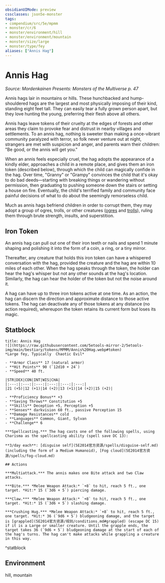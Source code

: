 ```yaml
---
obsidianUIMode: preview
cssclasses: json5e-monster
tags:
- compendium/src/5e/mpmm
- monster/cr/6
- monster/environment/hill
- monster/environment/mountain
- monster/size/large
- monster/type/fey
aliases: ["Annis Hag"]
---
```

# Annis Hag
*Source: Mordenkainen Presents: Monsters of the Multiverse p. 47*  

Annis hags lair in mountains or hills. These hunchbacked and hump-shouldered hags are the largest and most physically imposing of their kind, standing eight feet tall. They can easily tear a fully grown person apart, but they love hunting the young, preferring their flesh above all others.

Annis hags leave tokens of their cruelty at the edges of forests and other areas they claim to provoke fear and distrust in nearby villages and settlements. To an annis hag, nothing is sweeter than making a once-vibrant community paralyzed with terror, so folk never venture out at night, strangers are met with suspicion and anger, and parents warn their children: "Be good, or the annis will get you."

When an annis feels especially cruel, the hag adopts the appearance of a kindly elder, approaches a child in a remote place, and gives them an iron token (described below), through which the child can magically confide in the hag. Over time, "Granny" or "Grampy" convinces the child that it's okay to do bad deeds—starting with breaking things or wandering without permission, then graduating to pushing someone down the stairs or setting a house on fire. Eventually, the child's terrified family and community face painful decisions of what to do about the seemingly remorseless child.

Much as annis hags befriend children in order to corrupt them, they may adopt a group of ogres, trolls, or other creatures ([ogres](5E2014官方资源/bestiary/giant/ogre.md) and [trolls](5E2014官方资源/bestiary/giant/troll.md)), ruling them through brute strength, insults, and superstition.

## Iron Token

An annis hag can pull out one of their iron teeth or nails and spend 1 minute shaping and polishing it into the form of a coin, a ring, or a tiny mirror.

Thereafter, any creature that holds this iron token can have a whispered conversation with the hag, provided the creature and the hag are within 10 miles of each other. When the hag speaks through the token, the holder can hear the hag's whisper but not any other sounds at the hag's location. Similarly, the hag can hear the holder of the token but not the noise around it.

A hag can have up to three iron tokens active at one time. As an action, the hag can discern the direction and approximate distance to those active tokens. The hag can deactivate any of those tokens at any distance (no action required), whereupon the token retains its current form but loses its magic.

## Statblock

```ad-statblock
title: Annis Hag
![](https://raw.githubusercontent.com/5etools-mirror-2/5etools-img/main/bestiary/tokens/MPMM/Annis%20Hag.webp#token)
*Large fey, Typically  Chaotic Evil*

- **Armor Class** 17 (natural armor)
- **Hit Points** 90 (`12d10 + 24`)
- **Speed** 40 ft.

|STR|DEX|CON|INT|WIS|CHA|
|:---:|:---:|:---:|:---:|:---:|:---:|
|21 (+5)|12 (+1)|14 (+2)|13 (+1)|14 (+2)|15 (+2)|

- **Proficiency Bonus** +3
- **Saving Throws** Constitution +5
- **Skills** Deception +5, Perception +5
- **Senses** darkvision 60 ft., passive Perception 15
- **Damage Resistances** cold
- **Languages** Common, Giant, Sylvan
- **Challenge** 6

***Spellcasting.*** The hag casts one of the following spells, using Charisma as the spellcasting ability (spell save DC 13):

**3/day each**: [disguise self](5E2014官方资源/spells/disguise-self.md) (including the form of a Medium Humanoid), [Fog cloud](5E2014官方资源/spells/fog-cloud.md)

## Actions

***Multiattack.*** The annis makes one Bite attack and two Claw attacks.

***Bite.*** *Melee Weapon Attack:* `+8` to hit, reach 5 ft., one target. *Hit:* 15 (`3d6 + 5`) piercing damage.

***Claw.*** *Melee Weapon Attack:* `+8` to hit, reach 5 ft., one target. *Hit:* 15 (`3d6 + 5`) slashing damage.

***Crushing Hug.*** *Melee Weapon Attack:* `+8` to hit, reach 5 ft., one target. *Hit:* 36 (`9d6 + 5`) bludgeoning damage, and the target is [grappled](5E2014官方资源/规则/conditions.md#grappled) (escape DC 15) if it is a Large or smaller creature. Until the grapple ends, the target takes 36 (`9d6 + 5`) bludgeoning damage at the start of each of the hag's turns. The hag can't make attacks while grappling a creature in this way.
```
^statblock

## Environment

hill, mountain